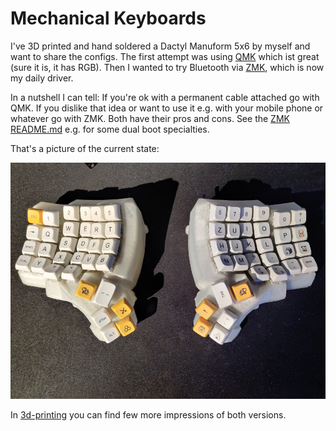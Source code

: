 # Mechanical Keyboards

I've 3D printed and hand soldered a Dactyl Manuform 5x6 by myself and want to share the configs.
The first attempt was using [QMK](https://qmk.fm/) which ist great (sure it is, it has RGB). Then I wanted to try Bluetooth via [ZMK](https://zmk.dev/), which is now my daily driver.

In a nutshell I can tell: If you're ok with a permanent cable attached go with QMK. If you dislike that idea or want to use it e.g. with your mobile phone or whatever go with ZMK.
Both have their pros and cons. See the [ZMK README.md](zmk-config-dactyl_manuform/README.md#dual-boot) e.g. for some dual boot specialties.

That's a picture of the current state:

![Dactyl_Manuform_5x6_zmk_bt](media/Dactyl_Manuform_5x6_zmk_bt.jpg)

In [3d-printing](3d-printing) you can find few more impressions of both versions.
